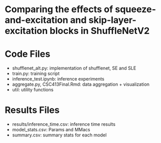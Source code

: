 # Comparing the effects of squeeze-and-excitation and skip-layer-excitation blocks in ShuffleNetV2

# Code Files

 - shufflenet_alt.py: implementation of shufflenet, SE and SLE
 - train.py: training script
 - inference_test.ipynb: inference experiments
 - aggregate.py, CSC413Final.Rmd: data aggregation + visualization
 - util: utility functions
 
 # Results Files
 
  - results/inference_time.csv: inference time results
  - model_stats.csv: Params and MMacs
  - summary.csv: summary stats for each model
